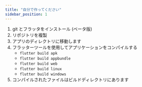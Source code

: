 ```yaml
---
title: "自分で作ってください"
sidebar_position: 1
---
```


1. git とフラッタをインストール (ベータ版)
2. リポジトリを複製
3. アプリのディレクトリに移動します
4. フラッターツールを使用してアプリケーションをコンパイルする
   * `flutter build apk`
   * `flutter build appbundle`
   * `flutter build web`
   * `flutter build linux`
   * `flutter build windows`
5. コンパイルされたファイルはビルドディレクトリにあります
